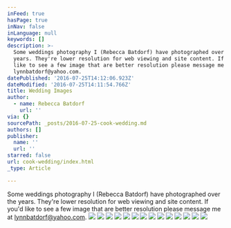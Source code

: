 ```yaml
---
inFeed: true
hasPage: true
inNav: false
inLanguage: null
keywords: []
description: >-
  Some weddings photography I (Rebecca Batdorf) have photographed over the
  years. They're lower resolution for web viewing and site content. If you'd
  like to see a few image that are better resolution please message me at
  lynnbatdorf@yahoo.com. 
datePublished: '2016-07-25T14:12:06.923Z'
dateModified: '2016-07-25T14:11:54.766Z'
title: Wedding Images
author:
  - name: Rebecca Batdorf
    url: ''
via: {}
sourcePath: _posts/2016-07-25-cook-wedding.md
authors: []
publisher:
  name: ''
  url: ''
starred: false
url: cook-wedding/index.html
_type: Article

---
```

Some weddings photography I (Rebecca Batdorf) have photographed over the years. They're lower resolution for web viewing and site content. If you'd like to see a few image that are better resolution please message me at lynnbatdorf@yahoo.com. ![](https://the-grid-user-content.s3-us-west-2.amazonaws.com/b7135247-6ab7-4cf0-b1d2-17aa1c1d4b1e.jpg)
![](https://the-grid-user-content.s3-us-west-2.amazonaws.com/eba35237-8c55-4340-bdf6-bdf4634325f9.jpg)
![](https://the-grid-user-content.s3-us-west-2.amazonaws.com/8bc6c2b1-8ffc-439d-9015-98bf1c2ba048.jpg)
![](https://the-grid-user-content.s3-us-west-2.amazonaws.com/742757e9-8a2d-457e-a866-f53df3cfacc7.jpg)
![](https://the-grid-user-content.s3-us-west-2.amazonaws.com/a5013cee-5a93-49a9-bead-12828e39b933.jpg)
![](https://the-grid-user-content.s3-us-west-2.amazonaws.com/bce1edc2-89ee-4f61-86d6-67a6c4b02de2.jpg)
![](https://the-grid-user-content.s3-us-west-2.amazonaws.com/1e6f251a-6913-4707-a571-3cbc568b368d.jpg)
![](https://the-grid-user-content.s3-us-west-2.amazonaws.com/b602d26f-ccd3-4a88-898a-ac3686048752.jpg)
![](https://the-grid-user-content.s3-us-west-2.amazonaws.com/2da96ca1-97c3-47bd-8446-583d558477f7.jpg)
![](https://the-grid-user-content.s3-us-west-2.amazonaws.com/edd1fbbf-9482-476b-a9c6-4ef881959273.jpg)
![](https://the-grid-user-content.s3-us-west-2.amazonaws.com/243281af-0583-48d4-8b92-dfff0f58bb1e.jpg)
![](https://the-grid-user-content.s3-us-west-2.amazonaws.com/9cbc06e7-fce2-4601-98a9-7da2f029c740.jpg)
![](https://the-grid-user-content.s3-us-west-2.amazonaws.com/8712ded2-bcd6-4b16-9c18-64952c06fa42.jpg)
![](https://the-grid-user-content.s3-us-west-2.amazonaws.com/efb6b956-c0c7-4aec-8a1e-3c2b8317c5d1.jpg)